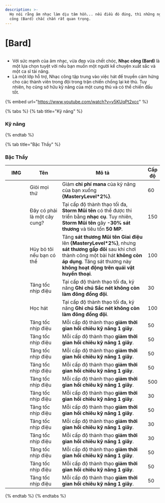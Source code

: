 ```yaml
---
description: >-
  Họ nói rằng âm nhạc làm dịu tâm hồn... nếu điều đó đúng, thì những người Nhạc
  công (Bard) chắc chắn rất quan trọng.
---
```


# \[Bard]

<figure><img src="../../.gitbook/assets/700px-1Bardo.png" alt=""><figcaption></figcaption></figure>

* Với sức mạnh của âm nhạc, vừa đẹp vừa chết chóc, **Nhạc công (Bard)** là một lựa chọn tuyệt vời nếu bạn muốn một người kể chuyện xuất sắc và một ca sĩ tài năng.
* Là một lớp hỗ trợ, Nhạc công tập trung vào việc hát để truyền cảm hứng cho các thành viên trong đội trong trận chiến chống lại kẻ thù. Tuy nhiên, họ cũng sở hữu kỹ năng của một cung thủ và có thể chiến đấu tốt.

{% embed url="https://www.youtube.com/watch?v=v5KUqPt2xcc" %}

{% tabs %}
{% tab title="Kỹ năng" %}
### **Kỹ năng**
{% endtab %}

{% tab title="Bậc Thầy" %}
### Bậc Thầy

<table><thead><tr><th width="84">IMG</th><th width="137">Tên</th><th width="376">Mô tả</th><th>Cấp độ</th></tr></thead><tbody><tr><td><img src="../../.gitbook/assets/315a.png" alt=""></td><td>Giỏi mọi thứ</td><td>Giảm <strong>chi phí mana</strong> của kỹ năng của bạn xuống <strong>{MasteryLevel*2%}</strong>.</td><td>60</td></tr><tr><td><img src="../../.gitbook/assets/315a.png" alt=""></td><td>Đây có phải là một cây cung?</td><td>Tại cấp độ thành thạo tối đa, <strong>Storm Mũi tên</strong> có thể được thi triển bằng <strong>nhạc cụ</strong>. Tuy nhiên, <strong>Storm Mũi tên</strong> gây <strong>-30% sát thương</strong> và tiêu tốn <strong>50 MP</strong>.</td><td>150</td></tr><tr><td><img src="../../.gitbook/assets/316a.png" alt=""></td><td>Hủy bỏ tôi nếu bạn có thể</td><td>Tăng <strong>sát thương Mũi tên Giai điệu</strong> lên <strong>{MasteryLevel*2%}</strong>, nhưng <strong>sát thương gấp đôi</strong> sau khi chơi thành công một bài hát <strong>không còn áp dụng</strong>. Tăng sát thương này <strong>không hoạt động trên quái vật huyền thoại</strong>.</td><td>100</td></tr><tr><td><img src="../../.gitbook/assets/317a.png" alt=""></td><td>Tăng tốc nhịp điệu</td><td>Tại cấp độ thành thạo tối đa, kỹ năng <strong>Ghi chú Sắc nét</strong> <strong>không còn làm đông đồng đội</strong>.</td><td>30</td></tr><tr><td><img src="../../.gitbook/assets/318a.png" alt=""></td><td>Học hát</td><td>Tại cấp độ thành thạo tối đa, kỹ năng <strong>Ghi chú Sắc nét</strong> <strong>không còn làm đông đồng đội</strong>.</td><td>100</td></tr><tr><td><img src="../../.gitbook/assets/319a.png" alt=""></td><td>Tăng tốc nhịp điệu</td><td>Mỗi cấp độ thành thạo <strong>giảm thời gian hồi chiêu kỹ năng 1 giây</strong>.</td><td>50</td></tr><tr><td><img src="../../.gitbook/assets/320a.png" alt=""></td><td>Tăng tốc nhịp điệu</td><td>Mỗi cấp độ thành thạo <strong>giảm thời gian hồi chiêu kỹ năng 1 giây</strong>.</td><td>50</td></tr><tr><td><img src="../../.gitbook/assets/321a.png" alt=""></td><td>Tăng tốc nhịp điệu</td><td>Mỗi cấp độ thành thạo <strong>giảm thời gian hồi chiêu kỹ năng 1 giây</strong>.</td><td>50</td></tr><tr><td><img src="../../.gitbook/assets/322aa.png" alt=""></td><td>Tăng tốc nhịp điệu</td><td>Mỗi cấp độ thành thạo <strong>giảm thời gian hồi chiêu kỹ năng 1 giây</strong>.</td><td>50</td></tr><tr><td><img src="../../.gitbook/assets/304a.png" alt=""></td><td>Tăng tốc nhịp điệu</td><td>Mỗi cấp độ thành thạo <strong>giảm thời gian hồi chiêu kỹ năng 1 giây</strong>.</td><td>500</td></tr><tr><td><img src="../../.gitbook/assets/306a.png" alt=""></td><td>Tăng tốc nhịp điệu</td><td>Mỗi cấp độ thành thạo <strong>giảm thời gian hồi chiêu kỹ năng 1 giây</strong>.</td><td>30</td></tr><tr><td><img src="../../.gitbook/assets/307a.png" alt=""></td><td>Tăng tốc nhịp điệu</td><td>Mỗi cấp độ thành thạo <strong>giảm thời gian hồi chiêu kỹ năng 1 giây</strong>.</td><td>50</td></tr><tr><td><img src="../../.gitbook/assets/308a.png" alt=""></td><td>Tăng tốc nhịp điệu</td><td>Mỗi cấp độ thành thạo <strong>giảm thời gian hồi chiêu kỹ năng 1 giây</strong>.</td><td>30</td></tr><tr><td><img src="../../.gitbook/assets/309a.png" alt=""></td><td>Tăng tốc nhịp điệu</td><td>Mỗi cấp độ thành thạo <strong>giảm thời gian hồi chiêu kỹ năng 1 giây</strong>.</td><td>30</td></tr><tr><td><img src="../../.gitbook/assets/310a.png" alt=""></td><td>Tăng tốc nhịp điệu</td><td>Mỗi cấp độ thành thạo <strong>giảm thời gian hồi chiêu kỹ năng 1 giây</strong>.</td><td>50</td></tr><tr><td><img src="../../.gitbook/assets/312a.png" alt=""></td><td>Tăng tốc nhịp điệu</td><td>Mỗi cấp độ thành thạo <strong>giảm thời gian hồi chiêu kỹ năng 1 giây</strong>.</td><td>50</td></tr><tr><td><img src="../../.gitbook/assets/313a.png" alt=""></td><td>Tăng tốc nhịp điệu</td><td>Mỗi cấp độ thành thạo <strong>giảm thời gian hồi chiêu kỹ năng 1 giây</strong>.</td><td>50</td></tr></tbody></table>
{% endtab %}
{% endtabs %}
